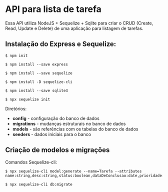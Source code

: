 # API para lista de tarefa
Essa API utiliza NodeJS + Sequelize + Sqlite para criar o CRUD (Create, Read, Update e Delete) de uma aplicação para listagem de tarefas.

## Instalação do Express e Sequelize:

```
$ npm init

$ npm install --save express

$ npm install --save sequelize

$ npm install -D sequelize-cli

$ npm install --save sqlite3

$ npx sequelize init
```

Diretórios: 

* **config** - configuração do banco de dados
* **migrations** - mudanças estruturais no banco de dados
* **models** - são referências com os tabelas do banco de dados
* **seeders** - dados iniciais para o banco

## Criação de modelos e migrações
Comandos Sequelize-cli:
```
$ npx sequelize-cli model:generate --name=Tarefa --attributes name:string,desc:string,status:boolean,dataDeConclusao:date,prioridade:string

$ npx sequelize-cli db:migrate
```
